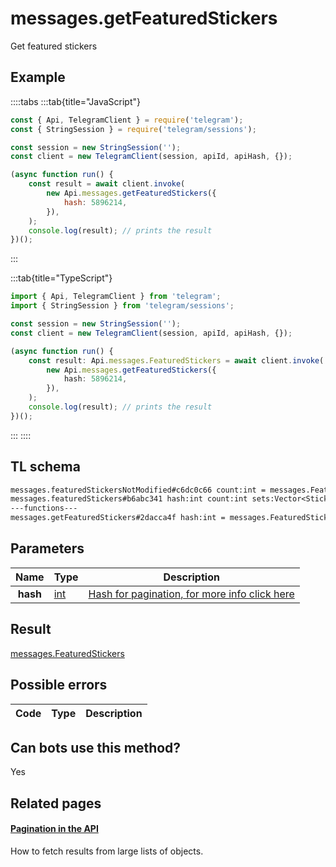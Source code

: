 # messages.getFeaturedStickers

Get featured stickers

## Example

::::tabs
:::tab{title="JavaScript"}

```js
const { Api, TelegramClient } = require('telegram');
const { StringSession } = require('telegram/sessions');

const session = new StringSession('');
const client = new TelegramClient(session, apiId, apiHash, {});

(async function run() {
    const result = await client.invoke(
        new Api.messages.getFeaturedStickers({
            hash: 5896214,
        }),
    );
    console.log(result); // prints the result
})();
```

:::

:::tab{title="TypeScript"}

```ts
import { Api, TelegramClient } from 'telegram';
import { StringSession } from 'telegram/sessions';

const session = new StringSession('');
const client = new TelegramClient(session, apiId, apiHash, {});

(async function run() {
    const result: Api.messages.FeaturedStickers = await client.invoke(
        new Api.messages.getFeaturedStickers({
            hash: 5896214,
        }),
    );
    console.log(result); // prints the result
})();
```

:::
::::

## TL schema

```txt
messages.featuredStickersNotModified#c6dc0c66 count:int = messages.FeaturedStickers;
messages.featuredStickers#b6abc341 hash:int count:int sets:Vector<StickerSetCovered> unread:Vector<long> = messages.FeaturedStickers;
---functions---
messages.getFeaturedStickers#2dacca4f hash:int = messages.FeaturedStickers;
```

## Parameters

|   Name   | Type                                      | Description                                                                                            |
| :------: | ----------------------------------------- | ------------------------------------------------------------------------------------------------------ |
| **hash** | [int](https://core.telegram.org/type/int) | [Hash for pagination, for more info click here](https://core.telegram.org/api/offsets#hash-generation) |

## Result

[messages.FeaturedStickers](https://core.telegram.org/type/messages.FeaturedStickers)

## Possible errors

| Code | Type | Description |
| :--: | ---- | ----------- |

## Can bots use this method?

Yes

## Related pages

#### [Pagination in the API](https://core.telegram.org/api/offsets)

How to fetch results from large lists of objects.
